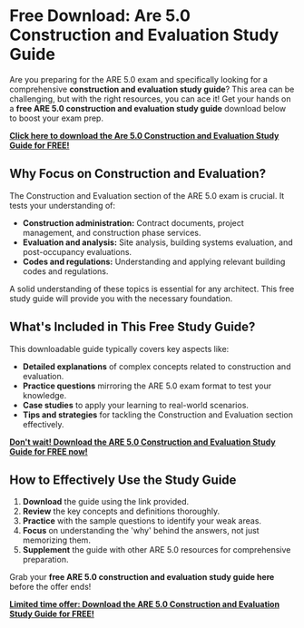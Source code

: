 # Free Download: Are 5.0 Construction and Evaluation Study Guide

Are you preparing for the ARE 5.0 exam and specifically looking for a comprehensive **construction and evaluation study guide**? This area can be challenging, but with the right resources, you can ace it! Get your hands on a **free ARE 5.0 construction and evaluation study guide** download below to boost your exam prep.

[**Click here to download the Are 5.0 Construction and Evaluation Study Guide for FREE!**](https://udemywork.com/are-5-0-construction-and-evaluation-study-guide)

## Why Focus on Construction and Evaluation?

The Construction and Evaluation section of the ARE 5.0 exam is crucial. It tests your understanding of:

*   **Construction administration:** Contract documents, project management, and construction phase services.
*   **Evaluation and analysis:** Site analysis, building systems evaluation, and post-occupancy evaluations.
*   **Codes and regulations:** Understanding and applying relevant building codes and regulations.

A solid understanding of these topics is essential for any architect. This free study guide will provide you with the necessary foundation.

## What's Included in This Free Study Guide?

This downloadable guide typically covers key aspects like:

*   **Detailed explanations** of complex concepts related to construction and evaluation.
*   **Practice questions** mirroring the ARE 5.0 exam format to test your knowledge.
*   **Case studies** to apply your learning to real-world scenarios.
*   **Tips and strategies** for tackling the Construction and Evaluation section effectively.

[**Don't wait! Download the ARE 5.0 Construction and Evaluation Study Guide for FREE now!**](https://udemywork.com/are-5-0-construction-and-evaluation-study-guide)

## How to Effectively Use the Study Guide

1.  **Download** the guide using the link provided.
2.  **Review** the key concepts and definitions thoroughly.
3.  **Practice** with the sample questions to identify your weak areas.
4.  **Focus** on understanding the 'why' behind the answers, not just memorizing them.
5.  **Supplement** the guide with other ARE 5.0 resources for comprehensive preparation.

Grab your **free ARE 5.0 construction and evaluation study guide here** before the offer ends!

[**Limited time offer: Download the ARE 5.0 Construction and Evaluation Study Guide for FREE!**](https://udemywork.com/are-5-0-construction-and-evaluation-study-guide)
